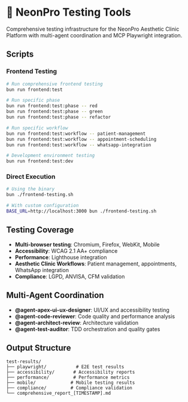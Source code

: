 # 🧪 NeonPro Testing Tools

Comprehensive testing infrastructure for the NeonPro Aesthetic Clinic Platform with multi-agent coordination and MCP Playwright integration.

## Scripts

### Frontend Testing

```bash
# Run comprehensive frontend testing
bun run frontend:test

# Run specific phase
bun run frontend:test:phase -- red
bun run frontend:test:phase -- green
bun run frontend:test:phase -- refactor

# Run specific workflow
bun run frontend:test:workflow -- patient-management
bun run frontend:test:workflow -- appointment-scheduling
bun run frontend:test:workflow -- whatsapp-integration

# Development environment testing
bun run frontend:test:dev
```

### Direct Execution

```bash
# Using the binary
bun ./frontend-testing.sh

# With custom configuration
BASE_URL=http://localhost:3000 bun ./frontend-testing.sh
```

## Testing Coverage

- **Multi-browser testing**: Chromium, Firefox, WebKit, Mobile
- **Accessibility**: WCAG 2.1 AA+ compliance
- **Performance**: Lighthouse integration
- **Aesthetic Clinic Workflows**: Patient management, appointments, WhatsApp integration
- **Compliance**: LGPD, ANVISA, CFM validation

## Multi-Agent Coordination

- **@agent-apex-ui-ux-designer**: UI/UX and accessibility testing
- **@agent-code-reviewer**: Code quality and performance analysis
- **@agent-architect-review**: Architecture validation
- **@agent-test-auditor**: TDD orchestration and quality gates

## Output Structure

```
test-results/
├── playwright/           # E2E test results
├── accessibility/       # Accessibility reports
├── performance/         # Performance metrics
├── mobile/             # Mobile testing results
├── compliance/         # Compliance validation
└── comprehensive_report_[TIMESTAMP].md
```

